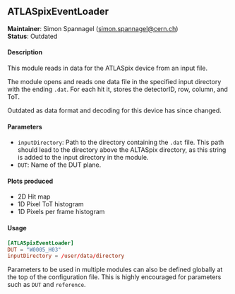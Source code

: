 ## ATLASpixEventLoader
**Maintainer**: Simon Spannagel (<simon.spannagel@cern.ch>)   
**Status**: Outdated   

#### Description
This module reads in data for the ATLASpix device from an input file.

The module opens and reads one data file in the specified input directory with the ending `.dat`. For each hit it, stores the detectorID, row, column, and ToT.

Outdated as data format and decoding for this device has since changed.

#### Parameters
* `inputDirectory`: Path to the directory containing the `.dat` file. This path should lead to the directory above the ALTASpix directory, as this string is added to the input directory in the module.
* `DUT`: Name of the DUT plane.

#### Plots produced
* 2D Hit map
* 1D Pixel ToT histogram
* 1D Pixels per frame histogram

#### Usage
```toml
[ATLASpixEventLoader]
DUT = "W0005_H03"
inputDirectory = /user/data/directory
```
Parameters to be used in multiple modules can also be defined globally at the top of the configuration file. This is highly encouraged for parameters such as `DUT` and `reference`.
